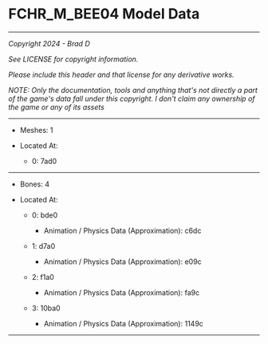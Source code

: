 # FCHR_M_BEE04 Model Data

---

*Copyright 2024 - Brad D*

*See LICENSE for copyright information.*

*Please include this header and that license for any derivative works.*

*NOTE: Only the documentation, tools and anything that's not directly a part of the game's data fall under this copyright. I don't claim any ownership of the game or any of its assets*

---

* Meshes: 1

* Located At:

  * 0: 7ad0

---

* Bones: 4

* Located At:

  * 0: bde0

    * Animation / Physics Data (Approximation): c6dc

  * 1: d7a0

    * Animation / Physics Data (Approximation): e09c

  * 2: f1a0

    * Animation / Physics Data (Approximation): fa9c

  * 3: 10ba0

    * Animation / Physics Data (Approximation): 1149c

---


